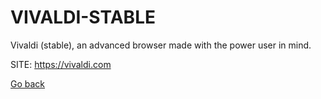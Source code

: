 # VIVALDI-STABLE

 Vivaldi (stable), an advanced browser made with the power user in mind.
 
 SITE: https://vivaldi.com

 [Go back](https://portable-linux-apps.github.io/apps.html)
